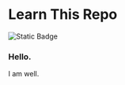 # Learn This Repo


![Static Badge](https://img.shields.io/badge/learn%20this%20repo?style=flat&link=https%3A%2F%2Fapp.getonboardai.com%2Frepo%2F)




### Hello. 

I am well. 
